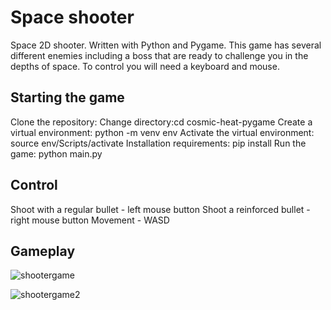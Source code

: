 # Space shooter
Space 2D shooter. Written with Python and Pygame. This game has several different enemies including a boss that are ready to challenge you in the depths of space. To control you will need a keyboard and mouse.
## Starting the game
Clone the repository:
Change directory:cd cosmic-heat-pygame
Create a virtual environment: python -m venv env
Activate the virtual environment: source env/Scripts/activate
Installation requirements: pip install
Run the game: python main.py
## Control
Shoot with a regular bullet - left mouse button
Shoot a reinforced bullet - right mouse button
Movement - WASD
## Gameplay

![shootergame](https://github.com/user-attachments/assets/e1ff5b6f-4a17-4bcd-abf3-a5ac68351247)

![shootergame2](https://github.com/user-attachments/assets/1a2d9ba9-7e7f-4b70-822f-f82a91b8c88a)


